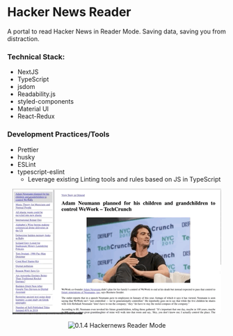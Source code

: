# Hacker News Reader

A portal to read Hacker News in Reader Mode. Saving data, saving you from distraction.

### Technical Stack:

- NextJS
- TypeScript
- jsdom
- Readability.js
- styled-components
- Material UI
- React-Redux

### Development Practices/Tools

- Prettier
- husky
- ESLint
- typescript-eslint
  - Leverage existing Linting tools and rules based on JS in TypeScript

<p align="center">
  <img src="0.1.4_screenshot_desktop.gif" title="0.1.4 Hackernews Reader Mode"
  alt="0.1.4 Hackernews Reader Mode">
</p>
<p align="center">
  <img src="0.1.4_screenshot_mobile.gif" title="0.1.4 Hackernews Reader Mode"
  alt="0.1.4 Hackernews Reader Mode">
</p>
